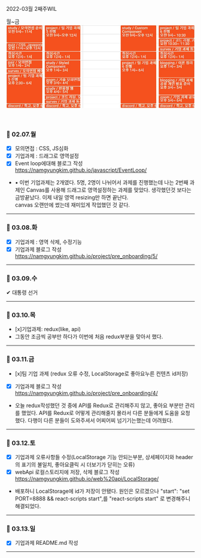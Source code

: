 2022-03월 2째주WIL

월~금
![원티드 2주차](../../images/2022/03/07.jpg)

<br />

### 📆 02.07.월

- [x] 모의면접 : CSS, JS심화
- [x] 기업과제 : 드래그로 영역설정
- [x] Event loop에대해 블로그 작성  
       <https://namgyungkim.github.io/javascript/EventLoop/>
- ▪ 이번 기업과제는 2개였다. 5명, 2명이 나뉘어서 과제를 진행했는데 나는 2번째 과제인 Canvas를 사용해 드래그로 영역설정하는 과제를 맞았다. 생각했던것 보다는 금방끝났다. 이제 내일 영역 resizing만 하면 끝난다.  
  canvas 오랜만에 썼는데 재미있게 작업했던 것 같다.

---

### 📆 03.08.화

- [x] 기업과제 : 영역 삭제, 수정기능
- [x] 기업과제 블로그 작성  
       <https://namgyungkim.github.io/project/pre_onboarding/5/>

---

### 📆 03.09.수

✔ 대통령 선거

---

### 📆 03.10.목

- [x]기업과제: redux(like, api)
- 그동안 조금씩 공부만 하다가 이번에 처음 redux부분을 맞아서 했다.

---

### 📆 03.11.금

- [x]팀 기업 과제 (redux 오류 수정, LocalStorage로 좋아요누른 컨텐츠 id저장)
- [x] 기업과제 블로그 작성  
       <https://namgyungkim.github.io/project/pre_onboarding/4/>
- 오늘 redux작성했던 것 중에 API를 Redux로 관리해주지 않고, 좋아요 부분만 관리를 했었다.
  API를 Redux로 어떻게 관리해줄지 몰라서 다른 분들에게 도움을 요청했다.
  다행이 다른 분들이 도와주셔서 어찌어찌 넘기기는했는데 어려웠다.

---

### 📆 03.12.토

- [x] 기업과제 오류사항들 수정(LocalStorage 기능 안되는부분, 상세페이지와 header의 표기의 불일치, 좋아요클릭 시 더보기가 닫히는 오류)
- [x] webApi 로컬스토리지에 저장, 삭제 블로그 작성  
       <https://namgyungkim.github.io/web%20api/LocalStorage/>
- 배포하니 LocalStorage에 id가 저장이 안됐다.
  원인은 모르겠으나 "start": "set PORT=8888 && react-scripts start",를 "react-scripts start" 로 변경해주니 해결되었다.

---

### 📆 03.13.일

- [x] 기업과제 README.md 작성

---

<br /><br /><br /><br />

